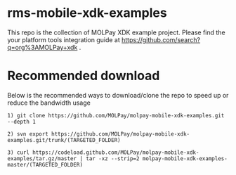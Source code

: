 # rms-mobile-xdk-examples
This repo is the collection of MOLPay XDK example project. Please find the your platform tools integration guide at https://github.com/search?q=org%3AMOLPay+xdk .

# Recommended download
Below is the recommended ways to download/clone the repo to speed up or reduce the bandwidth usage

```
1) git clone https://github.com/MOLPay/molpay-mobile-xdk-examples.git --depth 1

2) svn export https://github.com/MOLPay/molpay-mobile-xdk-examples.git/trunk/(TARGETED_FOLDER)

3) curl https://codeload.github.com/MOLPay/molpay-mobile-xdk-examples/tar.gz/master | tar -xz --strip=2 molpay-mobile-xdk-examples-master/(TARGETED_FOLDER)
```
